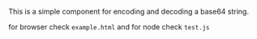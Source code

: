 This is a simple component for encoding and decoding a base64 string.

for browser check `example.html` and for node check `test.js`